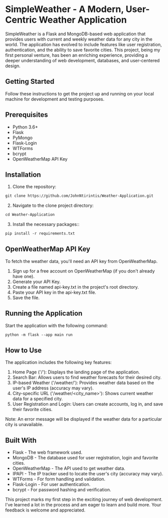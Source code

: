 # SimpleWeather - A Modern, User-Centric Weather Application

SimpleWeather is a Flask and MongoDB-based web application that provides users with current and weekly weather data for any city in the world. The application has evolved to include features like user registration, authentication, and the ability to save favorite cities. This project, being my first personal venture, has been an enriching experience, providing a deeper understanding of web development, databases, and user-centered design.

## Getting Started

Follow these instructions to get the project up and running on your local machine for development and testing purposes.

## Prerequisites

- Python 3.6+
- Flask
- PyMongo
- Flask-Login
- WTForms
- bcrypt
- OpenWeatherMap API Key

## Installation

1. Clone the repository:
 ```md
 git clone https://github.com/JohnNtirintis/Weather-Application.git
 ```
2. Navigate to the clone project directory:
 ```md
 cd Weather-Application
 ```
3. Install the necessary packages::
 ```md
 pip install -r requirements.txt
 ```


## OpenWeatherMap API Key

To fetch the weather data, you'll need an API key from OpenWeatherMap.

1. Sign up for a free account on OpenWeatherMap (if you don't already have one).
2. Generate your API Key.
3. Create a file named api-key.txt in the project's root directory.
4. Paste your API key in the api-key.txt file.
5. Save the file.

## Running the Application

Start the application with the following command:
```md
python -m flask --app main run
```

## How to Use

The application includes the following key features:

1. Home Page ('/'): Displays the landing page of the application.
2. Search Bar: Allows users to find weather forecasts for their desired city.
3. IP-based Weather ('/weather/'): Provides weather data based on the user's IP address (accuracy may vary).
4. City-specific URL ('/weather/<city_name>'): Shows current weather data for a specified city.
5. User Registration and Login: Users can create accounts, log in, and save their favorite cities.

Note: An error message will be displayed if the weather data for a particular city is unavailable.

## Built With

- Flask - The web framework used.
- MongoDB - The database used for user registration, login and favorite cities.
- OpenWeatherMap - The API used to get weather data.
- IPAPI - The IP tracker used to locate the user's city (accuracy may vary).
- WTForms - For form handling and validation.
- Flask-Login - For user authentication.
- bcrypt - For password hashing and verification.


This project marks my first step in the exciting journey of web development. I've learned a lot in the process and am eager to learn and build more. Your feedback is welcome and appreciated.

  
